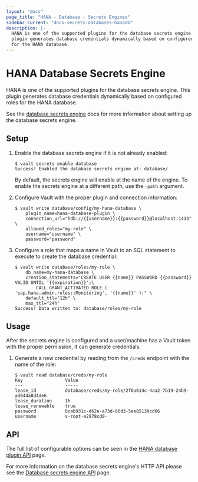 ```yaml
---
layout: "docs"
page_title: "HANA - Database - Secrets Engines"
sidebar_current: "docs-secrets-databases-hanadb"
description: |-
  HANA is one of the supported plugins for the database secrets engine. This
  plugin generates database credentials dynamically based on configured roles
  for the HANA database.
---
```


# HANA Database Secrets Engine

HANA is one of the supported plugins for the database secrets engine. This
plugin generates database credentials dynamically based on configured roles for
the HANA database.

See the [database secrets engine](/docs/secrets/databases/index.html) docs for
more information about setting up the database secrets engine.

## Setup

1. Enable the database secrets engine if it is not already enabled:

    ```text
    $ vault secrets enable database
    Success! Enabled the database secrets engine at: database/
    ```

    By default, the secrets engine will enable at the name of the engine. To
    enable the secrets engine at a different path, use the `-path` argument.

1. Configure Vault with the proper plugin and connection information:

    ```text
    $ vault write database/config/my-hana-database \
        plugin_name=hana-database-plugin \
        connection_url="hdb://{{username}}:{{password}}@localhost:1433" \
        allowed_roles="my-role" \
        username="username" \
        password="password"
    ```

1. Configure a role that maps a name in Vault to an SQL statement to execute to
create the database credential:

    ```text
    $ vault write database/roles/my-role \
        db_name=my-hana-database \
        creation_statements="CREATE USER {{name}} PASSWORD {{password}} VALID UNTIL '{{expiration}}';\
            CALL GRANT_ACTIVATED_ROLE ( 'sap.hana.admin.roles::Monitoring', '{{name}}' );" \
        default_ttl="12h" \
        max_ttl="24h"
    Success! Data written to: database/roles/my-role
    ```

## Usage

After the secrets engine is configured and a user/machine has a Vault token with
the proper permission, it can generate credentials.

1. Generate a new credential by reading from the `/creds` endpoint with the name
of the role:

    ```text
    $ vault read database/creds/my-role
    Key                Value
    ---                -----
    lease_id           database/creds/my-role/2f6a614c-4aa2-7b19-24b9-ad944a8d4de6
    lease_duration     1h
    lease_renewable    true
    password           8cab931c-d62e-a73d-60d3-5ee85139cd66
    username           v-root-e2978cd0-
    ```

## API

The full list of configurable options can be seen in the [HANA database
plugin API](/api/secret/databases/hanadb.html) page.

For more information on the database secrets engine's HTTP API please see the
[Database secrets engine API](/api/secret/databases/index.html) page.
